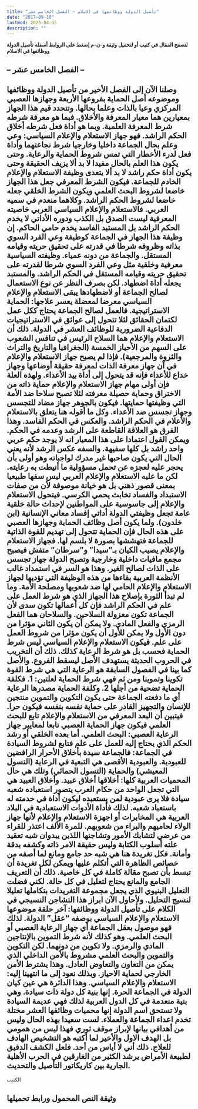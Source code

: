 ```yaml
---
title: "تأصيل الدولة ووظائفها في الاسلام – الفصل الخامس عشر"
date: "2017-09-10"
lastmod: 2025-04-05
description: ""
---
```

**لتصفح المقال في كتيب أو لتحميل وثيقة و-ن-م إضغط على الروابط أسفله** **تأصيل الدولة ووظائفها في الاسلام**

## **– الفصل الخامس عشر –**

## **وصلنا الآن إلى الفصل الأخير من تأصيل الدولة ووظائفها وموضوعه أصل الحماية بفروعها الأربعة وجهازها العصبي المركزي وعيا بالذات وعلما بحالها. وتتحدد قيم هذا الجهاز بمعيارين هما معيار المعرفة والأخلاق. فبما هو معرفة شرطه شرط المعرفة العلمية. وبما هو أداة فعل شرطه أخلاق الحكم الراشد. فهو جهاز الاستعلام والإعلام السياسي: وعي وعلم بحال الجماعة داخليا وخارجيا شرط نجاعتهما وأداة فعل لدرء الأخطار التي تمس شروط الحماية والرعاية. وحتى يكون هذا العلم بالحال مفيدا لا بد ألا يزيف الحقيقة وحتى يكون أداة حكم راشد لا بد ألا يتعدى وظيفة الاستعلام والإعلام الخادم للجماعة. فيكون الشرط المعرفي جعل هذا الجهاز خاضعا لشروط البحث العلمي ويكون الشرط الخلقي جعله خاضعا لشروط الحكم الراشد. وكلاهما منعدم في سميه العربي. فالاستعلام والإعلام السياسي العربي خاصيته المعرفية ليست الصدق بل الكذب ودوره الأداتي لا يخدم الحكم الراشد بل المستبد الفاسد يخدم حامي الحاكم. إن وظيفة هذا الجهاز في الجماعة كوظيفة وعي الفرد السوي بذاته وظروفه شرطا في قدرته على تحقيق حريته وقيامه المستقل. والجماعة من دونه عمياء. وظيفته السياسية معرفية وخلقية مثل وعي الفرد السوي شرطا لقدرته على تحقيق حريته وقيامه المستقل في الحكم الراشد. والمستبد يجعله أداة اضطهاد. لكن بصرف النظر عن نوع الاستعمال لصالح الجماعة أو لاضطهادها يبقى الاستعلام والإعلام السياسي معرضا لمعضلة يعسر علاجها: الحماية الاستراتيجية. فالعمل لصالح الجماعة يحتاج ككل عمل لكتمان الحقائق لئلا تتحول إلى عوائق في الاستراتيجيات الدفاعية الضرورية للوظائف العشر في الدولة. ذلك أن الاستعلام والإعلام هما السلاح الرئيس في تنافس الشعوب على السهم من الأحياز الخمسة (الجغرافيا والتاريخ والتراث والثروة والمرجعية). فإذا لم يصبح جهاز الاستعلام والإعلام في آن جهاز معرفة الذات لمعرفة حقيقة أوضاعها وجهاز خداع للأعداء فإنه قد يتحول إلى أداة بيد الأعداء. ولهذه العلة فإن أولى مهام جهاز الاستعلام والإعلام حماية ذاته من الاختراق وحماية حصيلة معرفته لئلا تصبح سلاحا ضد الأمة التي وظيفتها حمايتها. فيكون بالجوهر جهاز مضاد للتجسس وجهاز تجسس ضد الأعداء. وكل ما أقوله هنا يتعلق بالاستعلام والأعلام في الحكم الراشد. والعكس في الحكم الفاسد. وهذا الفرق هو العلاقة القاطعة على الرشد وعدمه في الحكم. ويمكن القول اعتمادا على هذا المعيار انه لا يوجد حكم عربي واحد راشد بل كلها سفيهة. والسفه عكس الرشد لأنه يعني الحال التي يكون صاحبها غير مدرك لواجباته وهو أولى بأن يحجر عليه لعجزه عن تحمل مسؤولية ما أنيطت به رعايته. لكن ما عليه الاستعلام والإعلام العربي ليس سفها طبيعيا بمعنى قصور ذهني بل هو خيانة موصوفة لأن من صفات الاستبداد والفساد تخابث يحمي الكرسي. فيتحول الاستعلام والإعلام إلى جاسوسية على المواطنين لإحداث حالة خلقية عامة تجعل وظيفتي الدولة أداتي إفساد معاني الإنسانية (ابن خلدون). ولما يكون أصل وظائف الحماية وجهازها العصبي على هذه الحال فإن الحماية تتحول إلى تهديم للقوة الذاتية للجماعة فتهششها بصورة لا بلسم لها. فجهاز الاستعلام والإعلام يصيب الكيان بـ”سيدا” و”سرطان” متفش فيصبح مجمع مافيات داخلية وخارجية وتصبح الدولة جهاز تجسس على الذات لصالح الغير. وهذا هو السر في استمداد غالب الأنظمة العربية بقاءها من هذه الوظيفة التي تؤديها لجهاز الاستعلام والإعلام الحامي لها ضد شعوبها ومصلحة الأمة. وما لم تبدأ الثورة بإصلاح هذا الجهاز الذي هو شرط العمل على علم في الحكم الراشد فإن كل أعمالها تكون سدى لأن الجماعة تكون معزولة السلاحين. والسلاحان هما الفعل الرمزي والفعل المادي. ولا يمكن أن يكون الثاني مؤثرا من دون الأول ولا يمكن للأول أن يكون مؤثرا من شروط العمل على علم. فيكون الاستعلام والإعلام السياسي ليس شرط الحماية فحسب بل هو شرط الرعاية كذلك. ذلك أن التخريب في الحروب الحديثة يستهدف الأصل ليسقط الفروع. والأصل كما بينا في الفصول السابقة هو الرعاية التي هي شرط القوة تكوينا وتموينا ومن ثم فهي شرط الحماية لعلتين: 1. فكلفة الحماية تضحية من أجلها 2. وكلفة الحماية مصدرها الرعاية أي ما دفعته الجماعة حتى يكون التكوين والتموين منتجين للإنسان والتجهيز القادر على حماية نفسه بنفسه فيكون حرا. فيتبين أن البعد المعرفي من الاستعلام والإعلام تابع للبحث العلمي فيكون جهاز الحماية العصبي تابعا لمعايير جهاز الرعاية العصبي: البحث العلمي. أما بعده الخلقي أو رشد الحكم الذي يحتاج إليه للعمل على علم فتابع لشروط السيادة في الجماعة: فالجماعة سيدة بأخلاق الأحرار الرافضين للعبودية. والعبودية الأقصى هي التبعية في الرعاية (التسول المعيشي) والحماية (التسول الحمائي) وتلك هي حال المحميات العربية كلها: أخلاقها أخلاق عبيد. وأخلاق العبيد هي التي تجعل الواحد من حكام العرب يتصور استعباده شعبه سيادة فلا يرى عبودية لمن يستعبده ليكون أداة في خدمته له باستعباد شعبه. لذلك فأداة الأدوات الاستعبادية في البلاد العربية هي المخابرات أو اجهزة الاستعلام والإعلام لأنها جهاز الولاء لحاميهم والبراء من شعوبهم. للمرة الألف اعتذر للقراء من عرضي لتشابك الأمور وتشاجنها اللذين يبدوان شبه تعقيد علته أسلوب الكتابة وليس حقيقة الامر ذاته وكشفه بدقة وأمانة. فكل تغريدة هنا هي شبه حد جامع ومانع لما أصفه من خصائص الظاهرة التي أتكلم عليها ويمكن لكل تغريدة أن تبسط بأن تصبح مقالة كاملة في كل خاصية. ذلك أن التعريف الجامع والمانع يحتاج لتعليل في كل حالة. لكني فضلت التعليل البنيوي الذي يجعل مجموعة التغريدات بتكاملها تعليلا لنسيج التحليل. ولأحاول الآن ابراز هذا التشاجن النسيجي في الكلام على تأصيل الدولة ووظائفها: آخر حلقة موضوعها الاستعلام والإعلام السياسي بوصفه “عقل” الدولة. لذلك فهو موصول بعقل الجماعة أي جهاز الرعاية العصبي أو البحث العلمي. وهو كذلك لأنه شرط التموين بالإنتاجين المادي والرمزي. ولا تكوين من دونهما. لكن التكوين والتموين والبحث العلمي مشروط بالأمن الداخلي الذي يمكن من التعاون والتعاوض العادل. وهذا يشترط الأمن الخارجي لحماية الاحياز. وبذلك نعود إلى ما انتهينا إليه: الاستعلام والإعلام السياسي. وهذا الدائرة هي عين كيان الدولة في الجماعة الحرة. إنها بنية كل دولة ذات سيادة. وهي بنية منعدمة في كل الدول العربية لذلك فهي عديمة السيادة ولا تستحق اسم الدولة إنها محميات وظائفها العشر مختلة تخدم اعداء الجماعة والعملاء. لست سعيدا بهذه الحال وليس من أهدافي بيانها لإبراز موقف ثوري فهذا ليس من همومي بل الهدف الاول والأخير لما أكتبه هو التشخيص الهادف للعلاج. ذلك أني لا أياس من أحد. فلعل الكشف الدقيق لطبيعة الأمراض يرشد الكثير من الغارقين في الحرب الأهلية الجارية بين كاريكاتور التأصيل والتحديث.**

الكتيب

## وثيقة النص المحمول ورابط تحميلها

###
